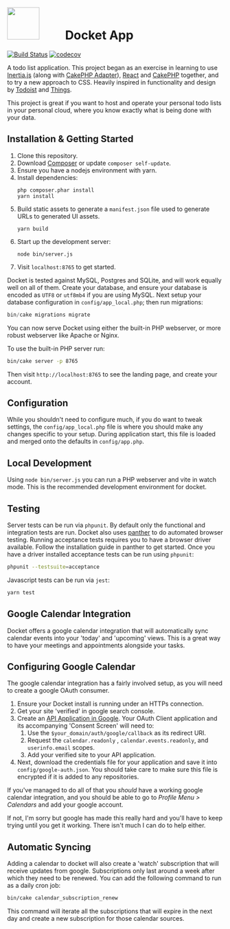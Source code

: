 <h1>
    <img src="https://raw.githubusercontent.com/markstory/docket-app/master/webroot/img/docket-logo.svg" width="75" height="75" style="margin-right: 40px" />
    &nbsp;
    Docket App
</h1>

[![Build Status](https://img.shields.io/github/workflow/status/markstory/docket-app/CI)](https://github.com/markstory/docket-app/actions)
[![codecov](https://codecov.io/gh/markstory/docket-app/branch/master/graph/badge.svg?token=0dPEbBPsQ3)](https://codecov.io/gh/markstory/docket-app)

A todo list application. This project began as an exercise in learning to use [Inertia.js](https://inertiajs.com/) (along with [CakePHP Adapter](https://github.com/ishanvyas22/cakephp-inertiajs)), [React](https://reactjs.org/) and [CakePHP](https://cakephp.org/) together, and to try a new approach to CSS.
Heavily inspired in functionality and design by [Todoist](http://todoist.com)
and [Things](http://culturedcode.com/things).

This project is great if you want to host and operate your personal todo lists
in your personal cloud, where you know exactly what is being done with your
data.

## Installation & Getting Started

1. Clone this repository.
2. Download [Composer](https://getcomposer.org/doc/00-intro.md) or update `composer self-update`.
3. Ensure you have a nodejs environment with yarn.
4. Install dependencies:
   ```
   php composer.phar install
   yarn install
   ```
5. Build static assets to generate a `manifest.json` file used to generate URLs
   to generated UI assets.
   ```
   yarn build
   ```
6. Start up the development server:
   ```
   node bin/server.js
   ```
7. Visit `localhost:8765` to get started.

Docket is tested against MySQL, Postgres and SQLite, and will work equally well
on all of them.  Create your database, and ensure your database is encoded as
`UTF8` or `utf8mb4` if you are using MySQL. Next setup your database
configuration in `config/app_local.php`; then run migrations:

```php
bin/cake migrations migrate
```

You can now serve Docket using either the built-in PHP webserver, or more robust
webserver like Apache or Nginx.

To use the built-in PHP server run:

```bash
bin/cake server -p 8765
```

Then visit `http://localhost:8765` to see the landing page, and create your account.

## Configuration

While you shouldn't need to configure much, if you do want to tweak settings,
the `config/app_local.php` file is where you should make any changes specific to
your setup. During application start, this file is loaded and merged onto the 
defaults in `config/app.php`.

## Local Development

Using `node bin/server.js` you can run a PHP webserver and vite in watch mode.
This is the recommended development environment for docket.

## Testing

Server tests can be run via `phpunit`. By default only the functional and
integration tests are run. Docket also uses
[panther](https://github.com/symfony/panther) to do automated browser testing.
Running acceptance tests requires you to have a browser driver available. Follow
the installation guide in panther to get started.  Once you have a driver
installed acceptance tests can be run using `phpunit`:

```sh
phpunit --testsuite=acceptance
```

Javascript tests can be run via `jest`:

```sh
yarn test
```

## Google Calendar Integration

Docket offers a google calendar integration that will automatically sync calendar events into your 'today' and 'upcoming' views. This is a great way to have your meetings and appointments alongside your tasks.

## Configuring Google Calendar

The google calendar integration has a fairly involved setup, as you will need to create a google OAuth consumer.

1. Ensure your Docket install is running under an HTTPs connection.
2. Get your site 'verified' in google search console.
3. Create an [API Application in Google](https://cloud.google.com/docs/authentication/end-user). Your OAuth Client application and its accompanying 'Consent Screen' will need to:
    1. Use the `$your_domain/auth/google/callback` as its redirect URI.
    2. Request the `calendar.readonly` , `calendar.events.readonly`, and `userinfo.email` scopes.
    3. Add your verified site to your API application.
4. Next, download the credentials file for your application and save it into `config/google-auth.json`. You should take care to make sure this file is encrypted if it is added to any repositories.

If you've managed to do all of that you *should* have a working google calendar integration, and you should be able to go to *Profile Menu > Calendars* and add your google account.

If not, I'm sorry but google has made this really hard and you'll have to keep trying until you get it working. There isn't much I can do to help either.

## Automatic Syncing

Adding a calendar to docket will also create a 'watch' subscription that will receive updates from google. Subscriptions only last around a week after which they need to be renewed. You can add the following command to run as a daily cron job:

```bash
bin/cake calendar_subscription_renew
```

This command will iterate all the subscriptions that will expire in the next day and create a new subscription for those calendar sources.
